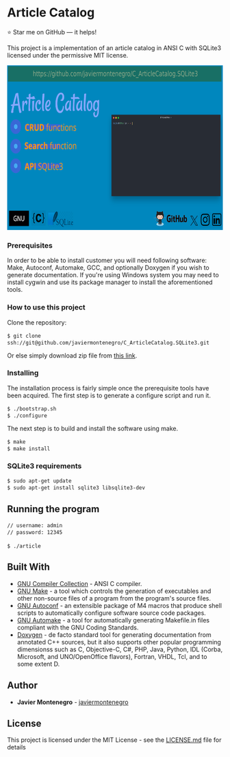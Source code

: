 # Article Catalog
:star: Star me on GitHub — it helps!

This project is a implementation of an article catalog in ANSI C with SQLite3
licensed under the permissive MIT license.


<p align="center">
<img src="https://raw.githubusercontent.com/javiermontenegro/C_ArticleCatalog.SQLite3/master/screenshot.png"
  alt="C_ArticleCatalog.SQLite3" width="686" height="385">
</p>


### Prerequisites

In order to be able to install customer you will need following software:
Make, Autoconf, Automake, GCC, and optionally Doxygen if you wish to
generate documentation. If you're using Windows system you may need to
install cygwin and use its package manager to install the aforementioned
tools.

### How to use this project

Clone the repository:
```
$ git clone ssh://git@github.com/javiermontenegro/C_ArticleCatalog.SQLite3.git
```

Or else simply download zip file from [this link](https://codeload.github.com/javiermontenegro/C_ArticleCatalog.SQLite3/zip/refs/heads/master).

### Installing

The installation process is fairly simple once the prerequisite tools have
been acquired. The first step is to generate a configure script and run it.
```
$ ./bootstrap.sh
$ ./configure
```

The next step is to build and install the software using make.
```
$ make
$ make install
```

### SQLite3 requirements
```
$ sudo apt-get update
$ sudo apt-get install sqlite3 libsqlite3-dev
```

## Running the program 
```
// username: admin 
// password: 12345 

$ ./article
```

## Built With

* [GNU Compiler Collection](https://gcc.gnu.org/) - ANSI C compiler.
* [GNU Make](https://www.gnu.org/software/make/) - a tool which controls the generation of executables and other non-source files of a program from the program's source files.
* [GNU Autoconf](https://www.gnu.org/software/autoconf/) - an extensible package of M4 macros that produce shell scripts to automatically configure software source code packages.
* [GNU Automake](https://www.gnu.org/software/automake/) - a tool for automatically generating Makefile.in files compliant with the GNU Coding Standards.
* [Doxygen](http://www.doxygen.nl/) - de facto standard tool for generating documentation from annotated C++ sources, but it also supports other popular programming dimensionss such as C, Objective-C, C#, PHP, Java, Python, IDL (Corba, Microsoft, and UNO/OpenOffice flavors), Fortran, VHDL, Tcl, and to some extent D.

## Author

* **Javier Montenegro** - [javiermontenegro](https://javiermontenegro.github.io/)

## License

This project is licensed under the MIT License - see the [LICENSE.md](LICENSE.md) file for details
